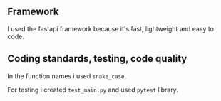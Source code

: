## Framework
I used the fastapi framework because it's fast, lightweight and easy to code.

## Coding standards, testing, code quality
In the function names i used `snake_case`.

For testing i created `test_main.py` and used `pytest` library.
